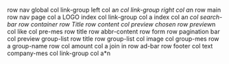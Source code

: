 row nav global
    col link-group left
        col a*n
    col link-group right
        col a*n
row main
    row nav page
        col a LOGO index
        col link-group
            col a index
            col a*n
        col search-bar
    row container
        row Title
        row content
            col preview chosen
                row preview*n
                    col like
                    col pre-mes
                        row title
                        row abbr-content
                        row form
                row pagination bar
            col preview group-list
                row title
                row group-list
                    col image
                    col group-mes
                        row a group-name
                        row
                            col amount
                            col a join in
                row ad-bar
row footer
    col text company-mes
    col link-group
        col a*n